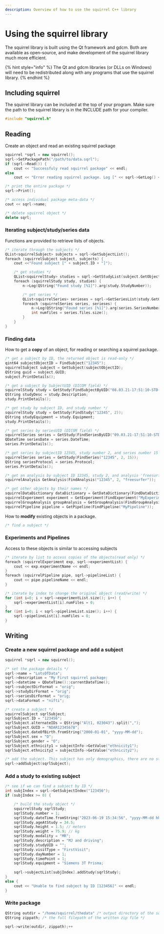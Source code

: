 ```yaml
---
description: Overview of how to use the squirrel C++ library
---
```


# Using the squirrel library

The squirrel library is built using the Qt framework and gdcm. Both are available as open-source, and make development of the squirrel library much more efficient.

{% hint style="info" %}
The Qt and gdcm libraries (or DLLs on Windows) will need to be redistributed along with any programs that use the squirrel library.
{% endhint %}

## Including squirrel

The squirrel library can be included at the top of your program. Make sure the path to the squirrel library is in the INCLUDE path for your compiler.

```cpp
#include "squirrel.h"
```

## Reading

Create an object and read an existing squirrel package

```cpp
squirrel *sqrl = new squirrel();
sqrl->SetPackagePath("/path/to/data.sqrl");
if (sqrl->Read()) {
    cout << "Successfuly read squirrel package" << endl;
else
    cout << "Error reading squirrel package. Log [" << sqrl->GetLog() << "]" << endl;

/* print the entire package */
sqrl->Print();

/* access individual package meta-data */
cout << sqrl->name;

/* delete squirrel object */
delete sqrl;
```

### Iterating subject/study/series data

Functions are provided to retrieve lists of objects.

```cpp
/* iterate through the subjects */
QList<squirrelSubject> subjects = sqrl->GetSubjectList();
foreach (squirrelSubject subject, subjects) {
    cout <<"Found subject [" + subject.ID + "]");

    /* get studies */
    QList<squirrelStudy> studies = sqrl->GetStudyList(subject.GetObjectID());
    foreach (squirrelStudy study, studies) {
        n->Log(QString("Found study [%1]").arg(study.StudyNumber));

        /* get series */
        QList<squirrelSeries> serieses = sqrl->GetSeriesList(study.GetObjectID());
        foreach (squirrelSeries series, serieses) {
            n->Log(QString("Found series [%1]").arg(series.SeriesNumber));
            int numfiles = series.files.size();
        }
    }
}
```

### Finding data

How to get a **copy** of an object, for reading or searching a squirrel package.

```cpp
/* get a subject by ID, the returned object is read-only */
qint64 subjectObjectID = FindSubject("12345");
squirrelSubject subject = GetSubject(subjectObjectID);
QString guid = subject.GUID;
subject.PrintDetails();

/* get a subject by SubjectUID (DICOM field) */
squirrelStudy study = GetStudy(FindSubjectByUID("08.03.21-17:51:10-STD-1.3.12.2.1107.5.3.7.20207"));
QString studyDesc = study.Description;
study.PrintDetails();

/* get study by subject ID, and study number */
squirrelStudy study = GetStudy(FindStudy("12345", 2));
QString studyEquipment = study.Equipment;
study.PrintDetails();

/* get series by seriesUID (DICOM field) */
squirrelSeries series = GetStudy(FindSeriesByUID("09.03.21-17:51:10-STD-1.3.12.2.1107.5.3.7.20207"));
QDateTime seriesDate = series.DateTime;
series.PrintDetails();

/* get series by subjectID 12345, study number 2, and series number 15 */
squirrelSeries series = GetStudy(FindSeries("12345", 2, 15));
QString seriesProtocol = series.Protocol;
series.PrintDetails();

/* get an analysis by subject ID 12345, study 2, and analysis 'freesurfer' */
squirrelAnalysis GetAnalysis(FindAnalysis("12345", 2, "freesurfer"));

/* get other objects by their names */
squirrelDataDictionary dataDictionary = GetDataDictionary(FindDataDictionary("MyDataDict"));
squirrelExperiment experiment = GetExperiment(FindExperiment("MyExperiment"));
squirrelGroupAnalysis groupAnalysis = GetGroupAnalysis(FindGroupAnalysis("MyGroupAnalysis"));
squirrelPipeline pipeline = GetPipeline(FindPipeline("MyPipeline"));

```

How to **modify** existing objects in a package.

```cpp
/* find a subject */

```

### Experiments and Pipelines

Access to these objects is similar to accessing subjects

```cpp
/* iterate by list to access copies of the objects(read only) */
foreach (squirrelExperiment exp, sqrl->experimentList) {
    cout << exp.experimentName << endl;
}
foreach (squirrelPipeline pipe, sqrl->pipelineList) {
    cout << pipe.pipelineName << endl;
}

/* iterate by index to change the original object (read/write) */
for (int i=0; i < sqrl->experimentList.size(); i++) {
    sqrl->experimentList[i].numFiles = 0;
}
for (int i=0; i < sqrl->pipelineList.size(); i++) {
    sqrl->pipelineList[i].numFiles = 0;
}
```

## Writing

### Create a new squirrel package and add a subject

```cpp
squirrel *sqrl = new squirrel();

/* set the package details */
sqrl->name = "LotsOfData";
sqrl->description = "My First squirrel package;
sqrl->datetime = QDateTime()::currentDateTime();
sqrl->subjectDirFormat = "orig";
sqrl->studyDirFormat = "orig";
sqrl->seriesDirFormat = "orig;
sqrl->dataFormat = "nifti";

/* create a subject */
squirrelSubject sqrlSubject;
sqrlSubject.ID = "123456";
sqrlSubject.alternateIDs = QString("Alt1, 023043").split(",");
sqrlSubject.GUID = "NDAR12345678";
sqrlSubject.dateOfBirth.fromString("2000-01-01", "yyyy-MM-dd");
sqrlSubject.sex = "O";
sqrlSubject.gender = "O";
sqrlSubject.ethnicity1 = subjectInfo->GetValue("ethnicity1");
sqrlSubject.ethnicity2 = subjectInfo->GetValue("ethnicity2");

/* add the subject. This subject has only demographics, there are no studies or  */
sqrl->addSubject(sqrlSubject);
```

### Add a study to existing subject

```cpp
/* see if we can find a subject by ID */
int subjIndex = sqrl->GetSubjectIndex("123456");
if (subjIndex >= 0) {

    /* build the study object */
    squirrelStudy sqrlStudy;
    sqrlStudy.number = 1;
    sqrlStudy.dateTime.fromString("2023-06-19 15:34:56", "yyyy-MM-dd hh:mm:ss");
    sqrlStudy.ageAtStudy = 34.5;
    sqrlStudy.height = 1.5; // meters
    sqrlStudy.weight = 75.9; // kg
    sqrlStudy.modality = "MR";
    sqrlStudy.description = "MJ and driving";
    sqrlStudy.studyUID = "";
    sqrlStudy.visitType = "FirstVisit";
    sqrlStudy.dayNumber = 1;
    sqrlStudy.timePoint = 1;
    sqrlStudy.equipment = "Siemens 3T Prisma;
    
    sqrl->subjectList[subjIndex].addStudy(sqrlStudy);
}
else {
    cout << "Unable to find subject by ID [123456]" << endl;
}
```

### Write package

```cpp
QString outdir = "/home/squirrel/thedata" /* output directory of the squirrel package */
QString zippath; /* the full filepath of the written zip file */

sqrl->write(outdir, zippath);++
```
